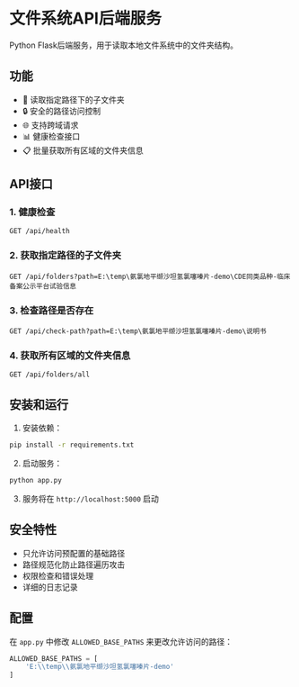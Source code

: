 # 文件系统API后端服务

Python Flask后端服务，用于读取本地文件系统中的文件夹结构。

## 功能

- 📁 读取指定路径下的子文件夹
- 🔒 安全的路径访问控制
- 🌐 支持跨域请求
- 📊 健康检查接口
- 📋 批量获取所有区域的文件夹信息

## API接口

### 1. 健康检查
```
GET /api/health
```

### 2. 获取指定路径的子文件夹
```
GET /api/folders?path=E:\temp\氨氯地平缬沙坦氢氯噻嗪片-demo\CDE同类品种-临床备案公示平台试验信息
```

### 3. 检查路径是否存在
```
GET /api/check-path?path=E:\temp\氨氯地平缬沙坦氢氯噻嗪片-demo\说明书
```

### 4. 获取所有区域的文件夹信息
```
GET /api/folders/all
```

## 安装和运行

1. 安装依赖：
```bash
pip install -r requirements.txt
```

2. 启动服务：
```bash
python app.py
```

3. 服务将在 `http://localhost:5000` 启动

## 安全特性

- 只允许访问预配置的基础路径
- 路径规范化防止路径遍历攻击
- 权限检查和错误处理
- 详细的日志记录

## 配置

在 `app.py` 中修改 `ALLOWED_BASE_PATHS` 来更改允许访问的路径：

```python
ALLOWED_BASE_PATHS = [
    'E:\\temp\\氨氯地平缬沙坦氢氯噻嗪片-demo'
]
``` 